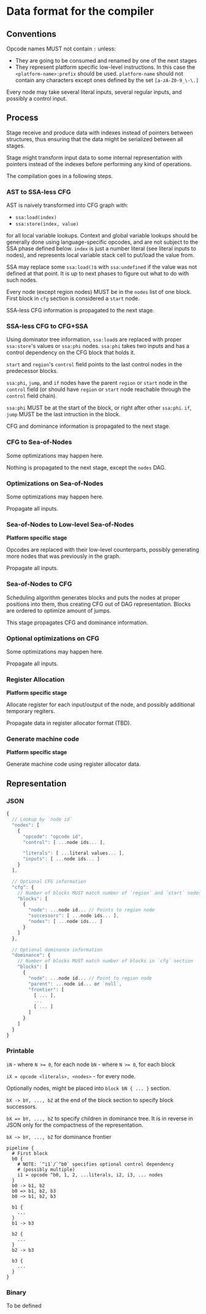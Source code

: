 # Data format for the compiler

## Conventions

Opcode names MUST not contain `:` unless:

* They are going to be consumed and renamed by one of the next stages
* They represent platform specific low-level instructions. In this case the
  `<platform-name>:prefix` should be used. `platform-name` should not contain
  any characters except ones defined by the set `[a-zA-Z0-9_\-\.]`

Every node may take several literal inputs, several regular inputs, and
possibly a control input.

## Process

Stage receive and produce data with indexes instead of pointers between
structures, thus ensuring that the data might be serialized between all stages.

Stage might transform input data to some internal representation with pointers
instead of the indexes before performing any kind of operations.

The compilation goes in a following steps.

### AST to SSA-less CFG

AST is naively transformed into CFG graph with:

* `ssa:load(index)`
* `ssa:store(index, value)`

for all local variable lookups. Context and global variable lookups should be
generally done using language-specific opcodes, and are not subject to the SSA
phase defined below. `index` is just a number literal (see literal inputs to
nodes), and represents local variable stack cell to put/load the value from.

SSA may replace some `ssa:load()`s with `ssa:undefined` if the value was not
defined at that point. It is up to next phases to figure out what to do with
such nodes.

Every node (except region nodes) MUST be in the `nodes` list of one block. First
block in `cfg` section is considered a `start` node.

SSA-less CFG information is propagated to the next stage.

### SSA-less CFG to CFG+SSA

Using dominator tree information, `ssa:load`s are replaced with proper
`ssa:store`'s values or `ssa:phi` nodes. `ssa:phi` takes two inputs and
has a control dependency on the CFG block that holds it.

`start` and `region`'s `control` field points to the last control nodes
in the predecessor blocks.

`ssa:phi`, `jump`, and `if` nodes have the parent `region` or `start` node in
the `control` field (or should have `region` or `start` node reachable through
the `control` field chain).

`ssa:phi` MUST be at the start of the block, or right after other `ssa:phi`.
`if`, `jump` MUST be the last intruction in the block.

CFG and dominance information is propagated to the next stage.

### CFG to Sea-of-Nodes

Some optimizations may happen here.

Nothing is propagated to the next stage, except the `nodes` DAG.

### Optimizations on Sea-of-Nodes

Some optimizations may happen here.

Propagate all inputs.

### Sea-of-Nodes to Low-level Sea-of-Nodes

**Platform specific stage**

Opcodes are replaced with their low-level counterparts, possibly generating more
nodes that was previously in the graph.

Propagate all inputs.

### Sea-of-Nodes to CFG

Scheduling algorithm generates blocks and puts the nodes at proper
positions into them, thus creating CFG out of DAG representation. Blocks are
ordered to optimize amount of jumps.

This stage propagates CFG and dominance information.

### Optional optimizations on CFG

Some optimizations may happen here.

Propagate all inputs.

### Register Allocation

**Platform specific stage**

Allocate register for each input/output of the node, and possibly additional
temporary regiters.

Propagate data in register allocator format (TBD).

### Generate machine code

**Platform specific stage**

Generate machine code using register allocator data.

## Representation

### JSON

```js
{
  // Lookup by `node id`
  "nodes": [
    {
      "opcode": "opcode id",
      "control": [ ...node ids... ],

      "literals": [ ...literal values... ],
      "inputs": [ ...node ids... ]
    }
  ],

  // Optional CFG information
  "cfg": {
    // Number of blocks MUST match number of `region` and `start` nodes
    "blocks": [
      {
        "node": ...node id... // Points to region node
        "successors": [ ...node ids... ],
        "nodes": [ ...node ids... ]
      }
    ]
  },

  // Optional dominance information
  "dominance": {
    // Number of blocks MUST match number of blocks in `cfg` section
    "blocks": [
      {
        "node": ...node id... // Point to region node
        "parent": ...node id... or `null`,
        "frontier": [
          [ ... ],
          ...
          [ ... ]
        ]
      }
    ]
  }
}
```

### Printable

`iN` - where `N >= 0`, for each node
`bN` - where `N >= 0`, for each block

`iX = opcode <literals>, <nodes>` - for every node.

Optionally nodes, might be placed into `block bN { ... }` section.

`bX -> bY, ..., bZ` at the end of the block section to specify block
successors.

`bX => bY, ..., bZ` to specify children in dominance tree. It is in reverse in
JSON only for the compactness of the representation.

`bX ~> bY, ..., bZ` for dominance frontier

```
pipeline {
  # First block
  b0 {
    # NOTE: `^i1`/`^b0` specifies optional control dependency
    # (possibly multiple)
    i1 = opcode ^b0, 1, 2, ...literals, i2, i3, ... nodes
  }
  b0 -> b1, b2
  b0 => b1, b2, b3
  b0 ~> b1, b2, b3

  b1 {
    ...
  }
  b1 -> b3

  b2 {
    ...
  }
  b2 -> b3

  b3 {
    ...
  }
}
```

### Binary

To be defined
